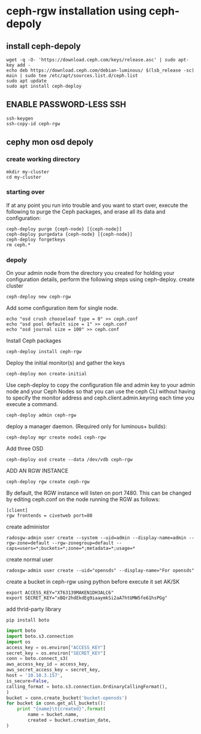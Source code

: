 # ceph-rgw installation using ceph-depoly

## install ceph-depoly
```
wget -q -O- 'https://download.ceph.com/keys/release.asc' | sudo apt-key add -
echo deb https://download.ceph.com/debian-luminous/ $(lsb_release -sc) main | sudo tee /etc/apt/sources.list.d/ceph.list
sudo apt update
sudo apt install ceph-deploy
```

## ENABLE PASSWORD-LESS SSH
```
ssh-keygen
ssh-copy-id ceph-rgw
``` 
## cephy mon osd depoly

### create working directory
```
mkdir my-cluster
cd my-cluster
```

### starting over
If at any point you run into trouble and you want to start over, execute the following to purge the Ceph packages, and erase all its data and configuration:

```
ceph-deploy purge {ceph-node} [{ceph-node}]
ceph-deploy purgedata {ceph-node} [{ceph-node}]
ceph-deploy forgetkeys
rm ceph.*
```
### depoly
On your admin node from the directory you created for holding your configuration details, perform the following steps using ceph-deploy.
create cluster
```
ceph-deploy new ceph-rgw
```
Add some configuration item for single node.
```
echo "osd crush chooseleaf type = 0" >> ceph.conf
echo "osd pool default size = 1" >> ceph.conf
echo "osd journal size = 100" >> ceph.conf
```
Install Ceph packages
```
ceph-deploy install ceph-rgw
```
Deploy the initial monitor(s) and gather the keys
```
ceph-deploy mon create-initial
```
Use ceph-deploy to copy the configuration file and admin key to your admin node and your Ceph Nodes so that you can use the ceph CLI without having to specify the monitor address and ceph.client.admin.keyring each time you execute a command.
```
ceph-deploy admin ceph-rgw
```

deploy a manager daemon. (Required only for luminous+ builds):
```
ceph-deploy mgr create node1 ceph-rgw
```
Add three OSD
```
ceph-deploy osd create --data /dev/vdb ceph-rgw
```

ADD AN RGW INSTANCE
```
ceph-deploy rgw create ceph-rgw
```

By default, the RGW instance will listen on port 7480. This can be changed by editing ceph.conf on the node running the RGW as follows:
```
[client]
rgw frontends = civetweb port=80
```
create administor
```
radosgw-admin user create --system --uid=admin --display-name=admin --rgw-zone=default --rgw-zonegroup=default --caps=users=*;buckets=*;zone=*;metadata=*;usage=*
```

create normal user
```
radosgw-admin user create --uid="opensds" --display-name="For opensds"  
```

create a bucket in ceph-rgw using python
before execute it set AK/SK
```
export ACCESS_KEY="XT63139MAKEN1DH3ALC6"
export SECRET_KEY="xBQr2hdEkdEg9iaaymkSi2aA7htUMW5fe61hsPGg"
```
add thrid-party library
```
pip install boto
```
``` python
import boto
import boto.s3.connection
import os
access_key = os.environ["ACCESS_KEY"]
secret_key = os.environ["SECRET_KEY"]
conn = boto.connect_s3(
aws_access_key_id = access_key,
aws_secret_access_key = secret_key,
host = '10.10.3.157',
is_secure=False,
calling_format = boto.s3.connection.OrdinaryCallingFormat(),
)
bucket = conn.create_bucket('bucket-opensds')
for bucket in conn.get_all_buckets():
    print "{name}\t{created}".format(
        name = bucket.name,
        created = bucket.creation_date,
)
```




